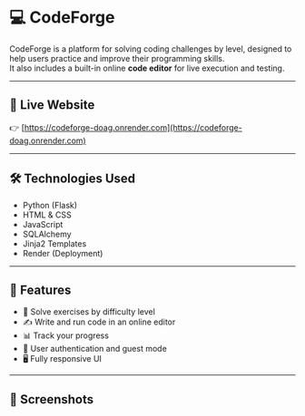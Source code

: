 # 💻 CodeForge

CodeForge is a platform for solving coding challenges by level, designed to help users practice and improve their programming skills.  
It also includes a built-in online **code editor** for live execution and testing.

---

## 🚀 Live Website

👉 [https://codeforge-doag.onrender.com](https://codeforge-doag.onrender.com)

---

## 🛠️ Technologies Used

- Python (Flask)
- HTML & CSS
- JavaScript
- SQLAlchemy
- Jinja2 Templates
- Render (Deployment)

---

## 📂 Features

- 🧠 Solve exercises by difficulty level  
- ✍️ Write and run code in an online editor  
- 📊 Track your progress  
- 🔐 User authentication and guest mode  
- 🖥️ Fully responsive UI

---

## 📸 Screenshots

